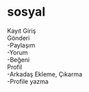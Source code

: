 # sosyal

Kayıt Giriş <br>
Gönderi <br>
  -Paylaşım <br>
  -Yorum <br>
  -Beğeni <br>
Profil <br>
  -Arkadaş Ekleme, Çıkarma <br>
  -Profile yazma <br>
